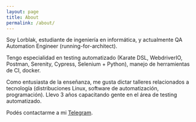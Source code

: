 ```yaml
---
layout: page
title: About
permalink: /about/
---
```


Soy Lorblak, estudiante de ingeniería en informática, y actualmente QA Automation Engineer (running-for-architect). 

Tengo especialidad en testing automatizado (Karate DSL, WebdriverIO, Postman, Serenity, Cypress, Selenium + Python), manejo de herramientas de CI, docker.

Como entusiasta de la enseñanza, me gusta dictar talleres relacionados a tecnología (distribuciones Linux, software de automatización, programación). Llevo 3 años capacitando gente en el área de testing automatizado.

Podés contactarme a mi [Telegram](https://t.me/Lorblak).